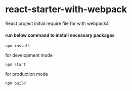 # react-starter-with-webpack
React project initial require file for with webpack4

#### run below command to install necessary packages

``` npm install ```

for development mode

``` npm start ```

for production mode 

``` npm build ```
